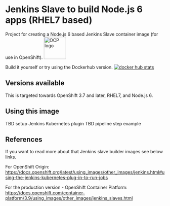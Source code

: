 # Jenkins Slave to build Node.js 6 apps (RHEL7 based)
Project for creating a Node.js 6 based Jenkins Slave container image (for use in OpenShift).
<img src="https://www.openshift.com/images/logos/openshift/Logotype_RH_OpenShift_wLogo_RGB_Gray.svg" alt="OCP logo" height="70" >

Build it yourself or try using the Dockerhub version.
[![docker hub stats](http://dockeri.co/image/dudash/jenkins-slave-nodejs6-rhel7)](https://hub.docker.com/r/dudash/jenkins-slave-nodejs6-rhel7/)

## Versions available
This is targeted towards OpenShift 3.7 and later, RHEL7, and Node.js 6.

## Using this image
TBD setup Jenkins Kubernetes plugin
TBD pipeline step example

## References
If you want to read more about that Jenkins slave builder images see below links.

For OpenShift Origin:
https://docs.openshift.org/latest/using_images/other_images/jenkins.html#using-the-jenkins-kubernetes-plug-in-to-run-jobs

For the production version - OpenShift Container Platform:
https://docs.openshift.com/container-platform/3.9/using_images/other_images/jenkins_slaves.html

